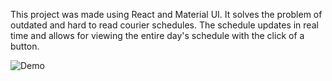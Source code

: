 This project was made using React and Material UI. It solves the problem of outdated and hard to read courier schedules. The schedule updates in real time and allows for viewing the entire day's schedule with the click of a button.

![Demo](http://i.imgur.com/o5XeRzR.gif)
